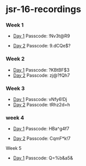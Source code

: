 # jsr-16-recordings

### Week 1

- [Day 1](https://generalassembly.zoom.us/rec/share/qEYODkl7Aav0kaKZVRzSz5a2M_qa1IcgApZ1VCMUf-mfFFeKZvTGgPJK3DHbxvnB.P8IsXnPR6q7oKVuH) Passcode: !Nv3t@R9

- [Day 2](https://generalassembly.zoom.us/rec/share/svzTASA2bxijMAqleYmgT1XC8ooEv9HgiCUm3fP_6e4ZsgK7t_R-3eq5vDHK2T9B.bJiseYuUz_K--BkG) Passcode: 9.dCQe$?

### Week 2

- [Day 1](https://generalassembly.zoom.us/rec/share/sqz2nbhNeYOLRIGA6-fnFjYbedPDJtAdUrlJ8ybHeArUrybZwEoKQW6JN6QKNV-3.nz_rWomz5h0rtYmp) Passcode: ?KBtBF$3
- [Day 2](https://generalassembly.zoom.us/rec/share/H3pOQKdx60quZng-JqQHlhD9nhZlYr-aIw4t3a6sxXtyLPlkqGsj5lfJZkTSVFX8.DHRjh0X1oZJpjv4V) Passcode: zj@?fQh7

### Week 3

- [Day 1](https://generalassembly.zoom.us/rec/share/lprDMzv7gWS9Oz9GhjQIXYtAm2cPB3zUzsPC01OmbYEf_jFQx5wX6NA9OGd7NCBR.kTozu9p8qKZxkgry) Passcode: vNfy6!Dj
- [Day 2](https://generalassembly.zoom.us/rec/share/QgQc6XOS4fbJdyKWQttUu90TiT_rqs08VbwhVJoDCbC-lBDIlnT6aaDLMRRytXAw.py6DojviBrf7pSXH) Passcode: tRhz2d=h

### week 4

- [Day 1](https://generalassembly.zoom.us/rec/share/4uj4CozAI3iSFXjdXga5ogdvpd9cKE5CY4WAA0gSA6fYb1kEcHWb5DEb6x1HHtnG.p3dxsClqpJx09vlK) Passcode: HBa^g4f7

- [Day 2](https://generalassembly.zoom.us/rec/share/PE45pBjbZ0slT_4jMmISPCU-mMzbV2T9XE_Z5cL5zk1p-HFEbkDKJaGDvMU6XPhS.oi1f9Ys-yVR2Vnr9) Passcode: CqmF*k!7

Week 5

- [Day 1](https://generalassembly.zoom.us/rec/share/qhSYnIVWo0dgCuRzisyfgUWCexrvbVGQg0jpqUOl7od03Idx7VjyeuGXHgZa0FQ-.K-o3Gj7BLsolHh67) Passcode: Q=%b&a5&
